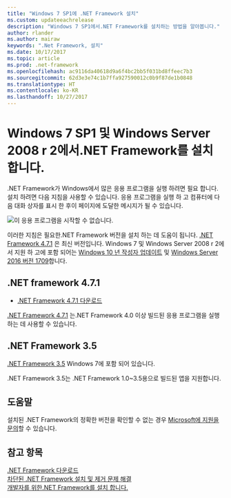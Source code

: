 ```yaml
---
title: "Windows 7 SP1에 .NET Framework 설치"
ms.custom: updateeachrelease
description: "Windows 7 SP1에서.NET Framework를 설치하는 방법을 알아봅니다."
author: rlander
ms.author: mairaw
keywords: ".Net Framework, 설치"
ms.date: 10/17/2017
ms.topic: article
ms.prod: .net-framework
ms.openlocfilehash: ac9116da40618d9a6f4bc2bb5f031bd8ffeec7b3
ms.sourcegitcommit: 62d3e3e74c1b7ffa927590012c0b9f87de1b0848
ms.translationtype: HT
ms.contentlocale: ko-KR
ms.lasthandoff: 10/27/2017
---
```

# <a name="install-the-net-framework-on-windows-7-sp1-and-windows-server-2008-r2"></a>Windows 7 SP1 및 Windows Server 2008 r 2에서.NET Framework를 설치 합니다.

.NET Framework가 Windows에서 많은 응용 프로그램을 실행 하려면 필요 합니다. 설치 하려면 다음 지침을 사용할 수 있습니다. 응용 프로그램을 실행 하 고 컴퓨터에 다음 대화 상자를 표시 한 후이 페이지에 도달한 메시지가 될 수 있습니다.

![이 응용 프로그램을 시작할 수 없습니다.](./media/this-application-could-not-be-started.png)

이러한 지침은 필요한.NET Framework 버전을 설치 하는 데 도움이 됩니다. [.NET Framework 4.7.1](https://www.microsoft.com/en-us/download/details.aspx?id=56115&desc=dotnet47) 은 최신 버전입니다. Windows 7 및 Windows Server 2008 r 2에서 지원 하 고에 포함 되어는 [Windows 10 년 작성자 업데이트](https://www.microsoft.com/software-download/windows10) 및 [Windows Server 2016 버전 1709](https://docs.microsoft.com/windows-server/get-started/get-started-with-1709)합니다.

## <a name="net-framework-471"></a>.NET framework 4.7.1

* [.NET Framework 4.7.1 다운로드](https://www.microsoft.com/net/framework/versions/net471?utm_source=ms-docs&utm_medium=referral)

[.NET Framework 4.7.1](https://www.microsoft.com/en-us/download/details.aspx?id=56115&desc=dotnet47) 는.NET Framework 4.0 이상 빌드된 응용 프로그램을 실행 하는 데 사용할 수 있습니다.

## <a name="net-framework-35"></a>.NET Framework 3.5

[.NET Framework 3.5](https://www.microsoft.com/en-us/download/details.aspx?id=21) Windows 7에 포함 되어 있습니다.

.NET Framework 3.5는 .NET Framework 1.0~3.5용으로 빌드된 앱을 지원합니다.

## <a name="help"></a>도움말

설치된 .NET Framework의 정확한 버전을 확인할 수 없는 경우 [Microsoft에 지원을 문의](mailto:dotnet-install-help@service.microsoft.com?subject=Install-Help)할 수 있습니다.

## <a name="see-also"></a>참고 항목

[.NET Framework 다운로드](https://www.microsoft.com/net/download/framework?utm_source=ms-docs&utm_medium=referral)   
[차단된 .NET Framework 설치 및 제거 문제 해결](troubleshoot-blocked-installations-and-uninstallations.md)   
[개발자를 위한.NET Framework를 설치 합니다.](guide-for-developers.md)
